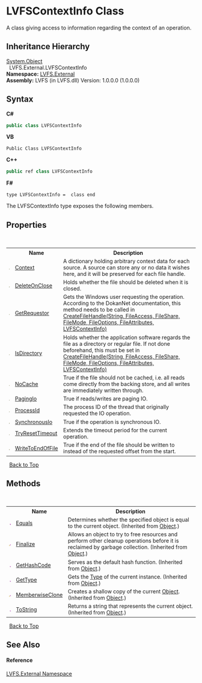 # LVFSContextInfo Class
 

A class giving access to information regarding the context of an operation.


## Inheritance Hierarchy
<a href="http://msdn2.microsoft.com/en-us/library/e5kfa45b" target="_blank">System.Object</a><br />&nbsp;&nbsp;LVFS.External.LVFSContextInfo<br />
**Namespace:**&nbsp;<a href="ce38c3d6-f720-9c09-02a8-24d191d963ed">LVFS.External</a><br />**Assembly:**&nbsp;LVFS (in LVFS.dll) Version: 1.0.0.0 (1.0.0.0)

## Syntax

**C#**<br />
``` C#
public class LVFSContextInfo
```

**VB**<br />
``` VB
Public Class LVFSContextInfo
```

**C++**<br />
``` C++
public ref class LVFSContextInfo
```

**F#**<br />
``` F#
type LVFSContextInfo =  class end
```

The LVFSContextInfo type exposes the following members.


## Properties
&nbsp;<table><tr><th></th><th>Name</th><th>Description</th></tr><tr><td>![Public property](media/pubproperty.gif "Public property")</td><td><a href="f94f2de7-0049-eb11-55be-9989578364c4">Context</a></td><td>
A dictionary holding arbitrary context data for each source. A source can store any or no data it wishes here, and it will be preserved for each file handle.</td></tr><tr><td>![Public property](media/pubproperty.gif "Public property")</td><td><a href="d471a2f4-6046-0d9c-16d1-05c88272c9dc">DeleteOnClose</a></td><td>
Holds whether the file should be deleted when it is closed.</td></tr><tr><td>![Public property](media/pubproperty.gif "Public property")</td><td><a href="039c26a2-3bbd-95f5-bed4-89027301bb8e">GetRequestor</a></td><td>
Gets the Windows user requesting the operation. According to the DokanNet documentation, this method needs to be called in <a href="6b81cead-f2a8-7273-946c-f4c1e0bfe9bf">CreateFileHandle(String, FileAccess, FileShare, FileMode, FileOptions, FileAttributes, LVFSContextInfo)</a></td></tr><tr><td>![Public property](media/pubproperty.gif "Public property")</td><td><a href="bde9b35e-0ff3-815a-1b10-1d96036adf5b">IsDirectory</a></td><td>
Holds whether the application software regards the file as a directory or regular file. If not done beforehand, this must be set in <a href="6b81cead-f2a8-7273-946c-f4c1e0bfe9bf">CreateFileHandle(String, FileAccess, FileShare, FileMode, FileOptions, FileAttributes, LVFSContextInfo)</a></td></tr><tr><td>![Public property](media/pubproperty.gif "Public property")</td><td><a href="d2d1d406-0191-c5ef-0aa8-77a05e0e0e69">NoCache</a></td><td>
True if the file should not be cached, i.e. all reads come directly from the backing store, and all writes are immediately written through.</td></tr><tr><td>![Public property](media/pubproperty.gif "Public property")</td><td><a href="828f593c-cf77-e30f-df23-33a42eeb649e">PagingIo</a></td><td>
True if reads/writes are paging IO.</td></tr><tr><td>![Public property](media/pubproperty.gif "Public property")</td><td><a href="a8620861-2efb-c4ea-3e18-75c63210d009">ProcessId</a></td><td>
The process ID of the thread that originally requested the IO operation.</td></tr><tr><td>![Public property](media/pubproperty.gif "Public property")</td><td><a href="32bd87e8-f9e0-2446-5b07-0874b5c4617e">SynchronousIo</a></td><td>
True if the operation is synchronous IO.</td></tr><tr><td>![Public property](media/pubproperty.gif "Public property")</td><td><a href="e8275dc7-5594-a485-1819-8152d5d31010">TryResetTimeout</a></td><td>
Extends the timeout period for the current operation.</td></tr><tr><td>![Public property](media/pubproperty.gif "Public property")</td><td><a href="d06bc91e-6c41-99be-9aa5-eaeeaeafec62">WriteToEndOfFile</a></td><td>
True if the end of the file should be written to instead of the requested offset from the start.</td></tr></table>&nbsp;
<a href="#lvfscontextinfo-class">Back to Top</a>

## Methods
&nbsp;<table><tr><th></th><th>Name</th><th>Description</th></tr><tr><td>![Public method](media/pubmethod.gif "Public method")</td><td><a href="http://msdn2.microsoft.com/en-us/library/bsc2ak47" target="_blank">Equals</a></td><td>
Determines whether the specified object is equal to the current object.
 (Inherited from <a href="http://msdn2.microsoft.com/en-us/library/e5kfa45b" target="_blank">Object</a>.)</td></tr><tr><td>![Protected method](media/protmethod.gif "Protected method")</td><td><a href="http://msdn2.microsoft.com/en-us/library/4k87zsw7" target="_blank">Finalize</a></td><td>
Allows an object to try to free resources and perform other cleanup operations before it is reclaimed by garbage collection.
 (Inherited from <a href="http://msdn2.microsoft.com/en-us/library/e5kfa45b" target="_blank">Object</a>.)</td></tr><tr><td>![Public method](media/pubmethod.gif "Public method")</td><td><a href="http://msdn2.microsoft.com/en-us/library/zdee4b3y" target="_blank">GetHashCode</a></td><td>
Serves as the default hash function.
 (Inherited from <a href="http://msdn2.microsoft.com/en-us/library/e5kfa45b" target="_blank">Object</a>.)</td></tr><tr><td>![Public method](media/pubmethod.gif "Public method")</td><td><a href="http://msdn2.microsoft.com/en-us/library/dfwy45w9" target="_blank">GetType</a></td><td>
Gets the <a href="http://msdn2.microsoft.com/en-us/library/42892f65" target="_blank">Type</a> of the current instance.
 (Inherited from <a href="http://msdn2.microsoft.com/en-us/library/e5kfa45b" target="_blank">Object</a>.)</td></tr><tr><td>![Protected method](media/protmethod.gif "Protected method")</td><td><a href="http://msdn2.microsoft.com/en-us/library/57ctke0a" target="_blank">MemberwiseClone</a></td><td>
Creates a shallow copy of the current <a href="http://msdn2.microsoft.com/en-us/library/e5kfa45b" target="_blank">Object</a>.
 (Inherited from <a href="http://msdn2.microsoft.com/en-us/library/e5kfa45b" target="_blank">Object</a>.)</td></tr><tr><td>![Public method](media/pubmethod.gif "Public method")</td><td><a href="http://msdn2.microsoft.com/en-us/library/7bxwbwt2" target="_blank">ToString</a></td><td>
Returns a string that represents the current object.
 (Inherited from <a href="http://msdn2.microsoft.com/en-us/library/e5kfa45b" target="_blank">Object</a>.)</td></tr></table>&nbsp;
<a href="#lvfscontextinfo-class">Back to Top</a>

## See Also


#### Reference
<a href="ce38c3d6-f720-9c09-02a8-24d191d963ed">LVFS.External Namespace</a><br />